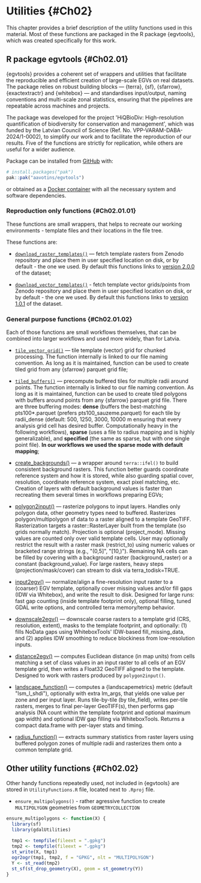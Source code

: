 # Utilities {#Ch02}

This chapter provides a brief description of the utility functions used in this 
material. Most of these functions are packaged in the R package {egvtools}, which 
was created specifically for this work.

## R package egvtools  {#Ch02.01}

{egvtools} provides a coherent set of wrappers and utilities that facilitate the 
reproducible and efficient creation of large-scale EGVs on real datasets. The 
package relies on robust building blocks — {terra}, {sf}, {sfarrow}, {exactextractr} 
and {whitebox} — and standardises input/output, naming conventions and multi-scale 
zonal statistics, ensuring that the pipelines are repeatable across machines and 
projects.

The package was developed for the project 'HiQBioDiv: High-resolution 
quantification of biodiversity for conservation and management', which was 
funded by the Latvian Council of Science (Ref. No. VPP-VARAM-DABA-2024/1-0002), 
to simplify our work and to facilitate the reproduction of our results. Five of 
the functions are strictly for replication, while others are useful for a wider 
audience.

Package can be installed from [GitHub](https://github.com/aavotins/egvtools) with:


``` r
# install.packages("pak")
pak::pak("aavotins/egvtools")
```




or obtained as a [Docker container](https://hub.docker.com/repository/docker/aavotins/hiqbiodiv-container/general) with all the necessary system and software dependencies.


### Reproduction only functions {#Ch02.01.01} 

These functions are small wrappers, that helps to recreate our 
working environments - template files and their locations in the file tree.

These functions are:

- [`download_raster_templates()`](https://aavotins.github.io/egvtools/reference/download_raster_templates.html) — fetch template rasters from Zenodo repository 
and place them in user specified location on disk, or by default - the 
one we used. By default this functions links 
to [version 2.0.0](https://zenodo.org/records/14497070) of the dataset;

- [`download_vector_templates()`](https://aavotins.github.io/egvtools/reference/download_vector_templates.html) - fetch template vector grids/points from Zenodo 
repository and place them in user specified location on disk, or by default - the 
one we used. By default this functions links 
to [version 1.0.1](https://zenodo.org/records/14277114) of the dataset.



### General purpose functions {#Ch02.01.02} 

Each of those functions are small workflows themselves, that can be combined 
into larger workflows and used more widely, than for Latvia.

- [`tile_vector_grid()`](https://aavotins.github.io/egvtools/reference/tile_vector_grid.html) — tile template (vector) grid for chunked processing. The function internally is linked to our file naming 
convention. As long as it is maintained, function can be used to create tiled grid 
from any {sfarrow} parquet grid file;

- [`tiled_buffers()`](https://aavotins.github.io/egvtools/reference/tiled_buffers.html) — 
precompute buffered tiles for multiple radii around 
points. The function internally is linked to our file naming 
convention. As long as it is maintained, function can be used to create tiled 
polygons with buffers around points from any {sfarrow} parquet grid file. There 
are three buffering modes: **dense** (buffers the best-matching pts100\*.parquet 
(prefers pts100_sauzeme.parquet) for each tile by radii_dense (default: 500, 
1250, 3000, 10000 m ensuring that every analysis grid cell has desired buffer. 
Computationally heavy in the following workflows), **sparse** (uses a file to 
radius mapping and is highly generalizable), 
and **specified** (the same as sparse, but with one single 
point file). **In our workflows we used the sparse mode with default mapping**;

- [create_backgrounds()](https://aavotins.github.io/egvtools/reference/create_backgrounds.html) — a wrapper 
around `terra::ifel()` to build consistent background rasters. This function better 
guards coordinate reference system and how it is stored, while also guarding 
spatial cover, resolution, coordinate reference system, exact pixel matching, etc. 
Creation of layers with default background values is faster than recreating them 
several times in workflows preparing EGVs;

- [polygon2input()]() — rasterize polygons to input layers. Handles only polygon data, 
other geometry types need to buffered. Rasterizes polygon/multipolygon sf data to 
a raster aligned to a template GeoTIFF. Rasterization targets a raster::RasterLayer 
built from the template (so grids normally match). Projection is optional 
(project_mode). Missing values are counted only over valid template cells. User 
may optionally restrict the result with a raster mask (restrict_to) using numeric 
values or bracketed range strings (e.g., "(0,5]", "[10,)"). Remaining NA cells 
can be filled by covering with a background raster (background_raster) or a 
constant (background_value). For large rasters, heavy steps (projection/mask/cover) 
can stream to disk via terra_todisk=TRUE.

- [input2egv()](https://aavotins.github.io/egvtools/reference/input2egv.html) — normalize/align 
a fine-resolution input raster to a (coarser) EGV template, optionally cover missing values and/or fill gaps (IDW via Whitebox), and write the result to disk. Designed for large runs: fast gap counting (inside template footprint only), optional filling, tuned GDAL write options, and controlled terra memory/temp behavior.

- [downscale2egv()]() — downscale coarse rasters to a template grid (CRS, 
resolution, extent), masks to the template footprint, and optionally: (1) fills 
NoData gaps using WhiteboxTools' IDW-based fill_missing_data, and (2) applies 
IDW smoothing to reduce blockiness from low-resolution inputs. 

- [distance2egv()](https://aavotins.github.io/egvtools/reference/distance2egv.html) — computes 
Euclidean distance (in map units) from cells matching a set of class values in 
an input raster to all cells of an EGV template grid, then writes a Float32 
GeoTIFF aligned to the template. Designed to work with rasters produced 
by `polygon2input()`.

- [landscape_function()](https://aavotins.github.io/egvtools/reference/landscape_function.html) — computes a {landscapemetrics} metric (default "lsm_l_shdi"), optionally with extra lm_args, 
that yields one value per zone and per input layer. Runs tile-by-tile (by 
tile_field), writes per-tile rasters, merges to final per-layer GeoTIFF(s), 
then performs gap analysis (NA count within the template footprint and optional 
maximum gap width) and optional IDW gap filling via WhiteboxTools. Returns a 
compact data.frame with per-layer stats and timing.

- [radius_function()](https://aavotins.github.io/egvtools/reference/radius_function.html) — extracts 
summary statistics from raster layers using buffered polygon zones of multiple 
radii and rasterizes them onto a common template grid.

## Other utility functions {#Ch02.02}

Other handy functions repeatedly used, not included in {egvtools} are stored 
in `UtilityFunctions.R` file, located next to `.Rproj` file. 

- `ensure_multipolygons()` - rather agressive function to 
create `MULTIPOLYGON` geometries from `GEOMETRYCOLLECTION`


``` r
ensure_multipolygons <- function(X) {
  library(sf)
  library(gdalUtilities)
  
  tmp1 <- tempfile(fileext = ".gpkg")
  tmp2 <- tempfile(fileext = ".gpkg")
  st_write(X, tmp1)
  ogr2ogr(tmp1, tmp2, f = "GPKG", nlt = "MULTIPOLYGON")
  Y <- st_read(tmp2)
  st_sf(st_drop_geometry(X), geom = st_geometry(Y))
}
```


